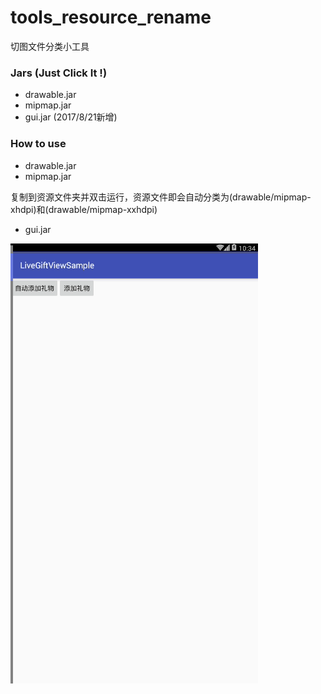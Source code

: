 # tools_resource_rename
切图文件分类小工具

### Jars (Just Click It !)

- drawable.jar
- mipmap.jar
- gui.jar (2017/8/21新增)

### How to use

- drawable.jar
- mipmap.jar

复制到资源文件夹并双击运行，资源文件即会自动分类为(drawable/mipmap-xhdpi)和(drawable/mipmap-xxhdpi)

- gui.jar

![image](https://github.com/wilsonchouu/LiveGiftView/blob/master/screenshot/screenshot.gif?raw=true) 